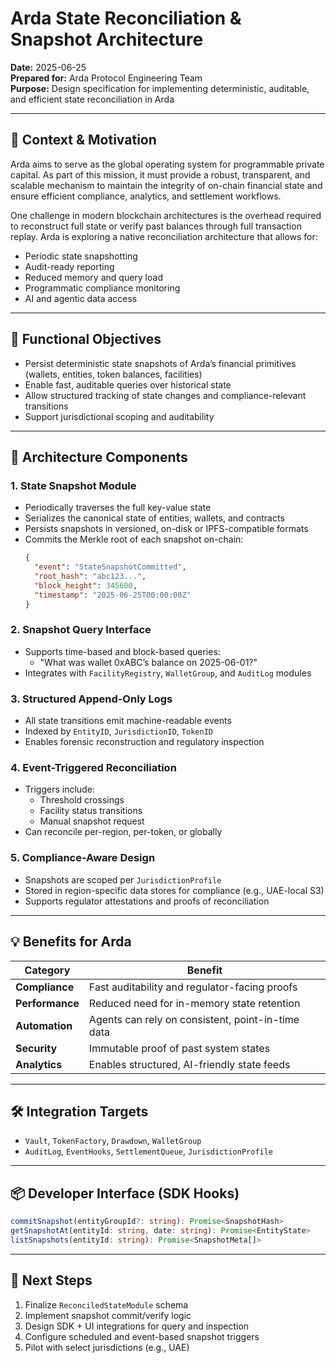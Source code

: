 # Arda State Reconciliation & Snapshot Architecture

**Date:** 2025-06-25  
**Prepared for:** Arda Protocol Engineering Team  
**Purpose:** Design specification for implementing deterministic, auditable, and efficient state reconciliation in Arda

---

## 📌 Context & Motivation

Arda aims to serve as the global operating system for programmable private capital. As part of this mission, it must provide a robust, transparent, and scalable mechanism to maintain the integrity of on-chain financial state and ensure efficient compliance, analytics, and settlement workflows.

One challenge in modern blockchain architectures is the overhead required to reconstruct full state or verify past balances through full transaction replay. Arda is exploring a native reconciliation architecture that allows for:
- Periodic state snapshotting
- Audit-ready reporting
- Reduced memory and query load
- Programmatic compliance monitoring
- AI and agentic data access

---

## 🧩 Functional Objectives

- Persist deterministic state snapshots of Arda’s financial primitives (wallets, entities, token balances, facilities)
- Enable fast, auditable queries over historical state
- Allow structured tracking of state changes and compliance-relevant transitions
- Support jurisdictional scoping and auditability

---

## 🔧 Architecture Components

### 1. **State Snapshot Module**
- Periodically traverses the full key-value state
- Serializes the canonical state of entities, wallets, and contracts
- Persists snapshots in versioned, on-disk or IPFS-compatible formats
- Commits the Merkle root of each snapshot on-chain:
  ```json
  {
    "event": "StateSnapshotCommitted",
    "root_hash": "abc123...",
    "block_height": 345600,
    "timestamp": "2025-06-25T00:00:00Z"
  }
  ```

### 2. **Snapshot Query Interface**
- Supports time-based and block-based queries:
  - "What was wallet 0xABC’s balance on 2025-06-01?"
- Integrates with `FacilityRegistry`, `WalletGroup`, and `AuditLog` modules

### 3. **Structured Append-Only Logs**
- All state transitions emit machine-readable events
- Indexed by `EntityID`, `JurisdictionID`, `TokenID`
- Enables forensic reconstruction and regulatory inspection

### 4. **Event-Triggered Reconciliation**
- Triggers include:
  - Threshold crossings
  - Facility status transitions
  - Manual snapshot request
- Can reconcile per-region, per-token, or globally

### 5. **Compliance-Aware Design**
- Snapshots are scoped per `JurisdictionProfile`
- Stored in region-specific data stores for compliance (e.g., UAE-local S3)
- Supports regulator attestations and proofs of reconciliation

---

## 💡 Benefits for Arda

| Category | Benefit |
|---------|---------|
| **Compliance** | Fast auditability and regulator-facing proofs |
| **Performance** | Reduced need for in-memory state retention |
| **Automation** | Agents can rely on consistent, point-in-time data |
| **Security** | Immutable proof of past system states |
| **Analytics** | Enables structured, AI-friendly state feeds |

---

## 🛠️ Integration Targets

- `Vault`, `TokenFactory`, `Drawdown`, `WalletGroup`
- `AuditLog`, `EventHooks`, `SettlementQueue`, `JurisdictionProfile`

---

## 📦 Developer Interface (SDK Hooks)

```ts
commitSnapshot(entityGroupId?: string): Promise<SnapshotHash>
getSnapshotAt(entityId: string, date: string): Promise<EntityState>
listSnapshots(entityId: string): Promise<SnapshotMeta[]>
```

---

## 🚀 Next Steps

1. Finalize `ReconciledStateModule` schema
2. Implement snapshot commit/verify logic
3. Design SDK + UI integrations for query and inspection
4. Configure scheduled and event-based snapshot triggers
5. Pilot with select jurisdictions (e.g., UAE)

